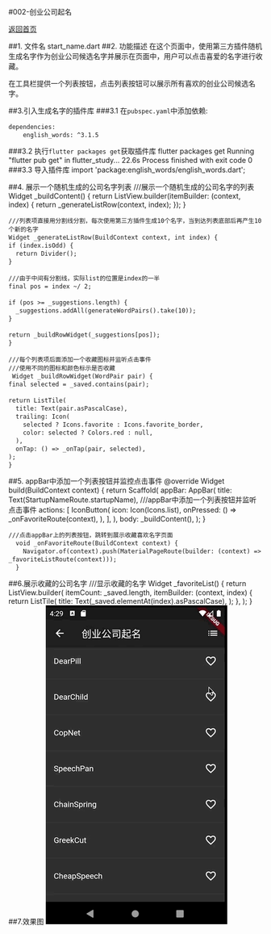#002-创业公司起名

[返回首页](../readme.md)

##1. 文件名
	start_name.dart
##2. 功能描述
在这个页面中，使用第三方插件随机生成名字作为创业公司候选名字并展示在页面中，用户可以点击喜爱的名字进行收藏。

在工具栏提供一个列表按钮，点击列表按钮可以展示所有喜欢的创业公司候选名字。

##3.引入生成名字的插件库
###3.1 在`pubspec.yaml`中添加依赖:

	dependencies:
		english_words: ^3.1.5
###3.2 执行`flutter packages get`获取插件库
	flutter packages get
	Running "flutter pub get" in flutter_study...                      22.6s
	Process finished with exit code 0
###3.3 导入插件库
	import 'package:english_words/english_words.dart';

##4. 展示一个随机生成的公司名字列表
	///展示一个随机生成的公司名字的列表
	  Widget _buildContent() {
	    return ListView.builder(itemBuilder: (context, index) {
	      return _generateListRow(context, index);
	    });
	  }
	  
	///列表项直接用分割线分割，每次使用第三方插件生成10个名字，当到达列表底部后再产生10个新的名字
  	Widget _generateListRow(BuildContext context, int index) {
    if (index.isOdd) {
      return Divider();
    }

    ///由于中间有分割线，实际list的位置是index的一半
    final pos = index ~/ 2;

    if (pos >= _suggestions.length) {
      _suggestions.addAll(generateWordPairs().take(10));
    }

    return _buildRowWidget(_suggestions[pos]);
  	}

  	///每个列表项后面添加一个收藏图标并监听点击事件
  	///使用不同的图标和颜色标示是否收藏
 	 Widget _buildRowWidget(WordPair pair) {
    final selected = _saved.contains(pair);

    return ListTile(
      title: Text(pair.asPascalCase),
      trailing: Icon(
        selected ? Icons.favorite : Icons.favorite_border,
        color: selected ? Colors.red : null,
      ),
      onTap: () => _onTap(pair, selected),
    );
 	}
##5. appBar中添加一个列表按钮并监控点击事件
	@override
	  Widget build(BuildContext context) {
	    return Scaffold(
	      appBar: AppBar(
	        title: Text(StartupNameRoute.startupName),
	        ///appBar中添加一个列表按钮并监听点击事件
	        actions: <Widget>[
	          IconButton(
	            icon: Icon(Icons.list),
	            onPressed: () => _onFavoriteRoute(context),
	          ),
	        ],
	      ),
	      body: _buildContent(),
	    );
	  }
	  
	///点击appBar上的列表按钮，跳转到展示收藏喜欢名字页面
	  void _onFavoriteRoute(BuildContext context) {
	    Navigator.of(context).push(MaterialPageRoute(builder: (context) => _favoriteListRoute(context)));
	  }
##6.展示收藏的公司名字
	///显示收藏的名字
	  Widget _favoriteList() {
	    return ListView.builder(
	      itemCount: _saved.length,
	      itemBuilder: (context, index) {
	        return ListTile(
	          title: Text(_saved.elementAt(index).asPascalCase),
	        );
	      },
	    );
	  }
##7.效果图
![效果图](./images/002-startup_name.gif)